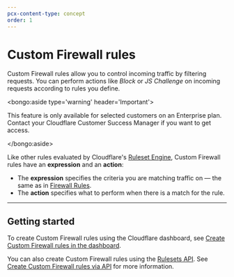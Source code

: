 ```yaml
---
pcx-content-type: concept
order: 1
---
```


# Custom Firewall rules

Custom Firewall rules allow you to control incoming traffic by filtering requests. You can perform actions like _Block_ or _JS Challenge_ on incoming requests according to rules you define.

<bongo:aside type='warning' header='Important'>

This feature is only available for selected customers on an Enterprise plan. Contact your Cloudflare Customer Success Manager if you want to get access.

</bongo:aside>

Like other rules evaluated by Cloudflare's [Ruleset Engine](https://developers.cloudflare.com/ruleset-engine/), Custom Firewall rules have an **expression** and an **action**:

- The **expression** specifies the criteria you are matching traffic on — the same as in [Firewall Rules](https://developers.cloudflare.com/firewall/cf-firewall-rules).
- The **action** specifies what to perform when there is a match for the rule.

---

## Getting started

To create Custom Firewall rules using the Cloudflare dashboard, see [Create Custom Firewall rules in the dashboard](/custom-rules/custom-firewall/create-dashboard).

You can also create Custom Firewall rules using the [Rulesets API](https://developers.cloudflare.com/ruleset-engine/rulesets-api). See [Create Custom Firewall rules via API](/custom-rules/custom-firewall/create-api) for more information.
